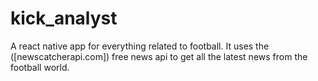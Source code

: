 # kick_analyst
A react native app for everything related to football.
It uses the ([newscatcherapi.com]) free news api to get all the latest news from the football world.

